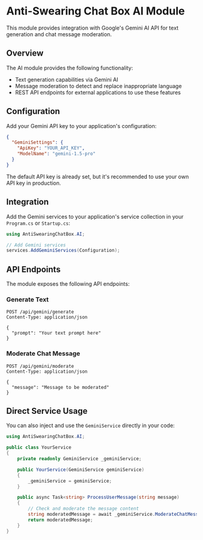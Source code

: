 # Anti-Swearing Chat Box AI Module

This module provides integration with Google's Gemini AI API for text generation and chat message moderation.

## Overview

The AI module provides the following functionality:
- Text generation capabilities via Gemini AI
- Message moderation to detect and replace inappropriate language
- REST API endpoints for external applications to use these features

## Configuration

Add your Gemini API key to your application's configuration:

```json
{
  "GeminiSettings": {
    "ApiKey": "YOUR_API_KEY",
    "ModelName": "gemini-1.5-pro"
  }
}
```

The default API key is already set, but it's recommended to use your own API key in production.

## Integration

Add the Gemini services to your application's service collection in your `Program.cs` or `Startup.cs`:

```csharp
using AntiSwearingChatBox.AI;

// Add Gemini services
services.AddGeminiServices(Configuration);
```

## API Endpoints

The module exposes the following API endpoints:

### Generate Text

```
POST /api/gemini/generate
Content-Type: application/json

{
  "prompt": "Your text prompt here"
}
```

### Moderate Chat Message

```
POST /api/gemini/moderate
Content-Type: application/json

{
  "message": "Message to be moderated"
}
```

## Direct Service Usage

You can also inject and use the `GeminiService` directly in your code:

```csharp
using AntiSwearingChatBox.AI;

public class YourService
{
    private readonly GeminiService _geminiService;

    public YourService(GeminiService geminiService)
    {
        _geminiService = geminiService;
    }

    public async Task<string> ProcessUserMessage(string message)
    {
        // Check and moderate the message content
        string moderatedMessage = await _geminiService.ModerateChatMessageAsync(message);
        return moderatedMessage;
    }
}
``` 
